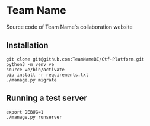 # Team Name
Source code of Team Name's collaboration website

## Installation
```
git clone git@github.com:TeamNameBE/Ctf-Platform.git
python3 -m venv ve
source ve/bin/activate
pip install -r requirements.txt
./manage.py migrate
```

## Running a test server
```
export DEBUG=1
./manage.py runserver
```
